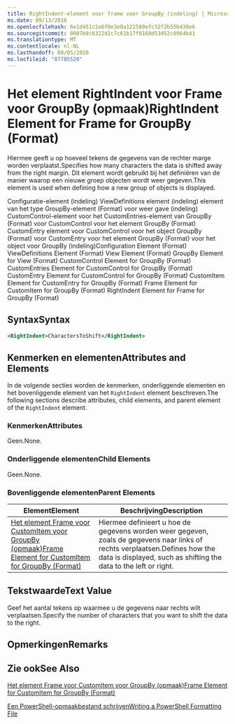 ```yaml
---
title: RightIndent-element voor frame voor GroupBy (indeling) | Microsoft Docs
ms.date: 09/13/2016
ms.openlocfilehash: 6e1d451c2a6f0e3e0a122589efc32f2b55b430e6
ms.sourcegitcommit: 0907b8c6322d2c7c61b17f8168d53452c8964b41
ms.translationtype: MT
ms.contentlocale: nl-NL
ms.lasthandoff: 08/05/2020
ms.locfileid: "87785520"
---
```

# <a name="rightindent-element-for-frame-for-groupby-format"></a><span data-ttu-id="9dd2d-102">Het element RightIndent voor Frame voor GroupBy (opmaak)</span><span class="sxs-lookup"><span data-stu-id="9dd2d-102">RightIndent Element for Frame for GroupBy (Format)</span></span>

<span data-ttu-id="9dd2d-103">Hiermee geeft u op hoeveel tekens de gegevens van de rechter marge worden verplaatst.</span><span class="sxs-lookup"><span data-stu-id="9dd2d-103">Specifies how many characters the data is shifted away from the right margin.</span></span> <span data-ttu-id="9dd2d-104">Dit element wordt gebruikt bij het definiëren van de manier waarop een nieuwe groep objecten wordt weer gegeven.</span><span class="sxs-lookup"><span data-stu-id="9dd2d-104">This element is used when defining how a new group of objects is displayed.</span></span>

<span data-ttu-id="9dd2d-105">Configuratie-element (indeling) ViewDefinitions element (indeling) element van het type GroupBy-element (Format) voor weer gave (indeling) CustomControl-element voor het CustomEntries-element van GroupBy (Format) voor CustomControl voor het element GroupBy (Format) CustomEntry element voor CustomControl voor het object GroupBy (Format) voor CustomEntry voor het element GroupBy (Format) voor het object voor GroupBy (indeling)</span><span class="sxs-lookup"><span data-stu-id="9dd2d-105">Configuration Element (Format) ViewDefinitions Element (Format) View Element (Format) GroupBy Element for View (Format) CustomControl Element for GroupBy (Format) CustomEntries Element for CustomControl for GroupBy (Format) CustomEntry Element for CustomControl for GroupBy (Format) CustomItem Element for CustomEntry for GroupBy (Format) Frame Element for CustomItem for GroupBy (Format) RightIndent Element for Frame for GroupBy (Format)</span></span>

## <a name="syntax"></a><span data-ttu-id="9dd2d-106">Syntax</span><span class="sxs-lookup"><span data-stu-id="9dd2d-106">Syntax</span></span>

```xml
<RightIndent>CharactersToShift</RightIndent>
```

## <a name="attributes-and-elements"></a><span data-ttu-id="9dd2d-107">Kenmerken en elementen</span><span class="sxs-lookup"><span data-stu-id="9dd2d-107">Attributes and Elements</span></span>

<span data-ttu-id="9dd2d-108">In de volgende secties worden de kenmerken, onderliggende elementen en het bovenliggende element van het `RightIndent` element beschreven.</span><span class="sxs-lookup"><span data-stu-id="9dd2d-108">The following sections describe attributes, child elements, and parent element of the `RightIndent` element.</span></span>

### <a name="attributes"></a><span data-ttu-id="9dd2d-109">Kenmerken</span><span class="sxs-lookup"><span data-stu-id="9dd2d-109">Attributes</span></span>

<span data-ttu-id="9dd2d-110">Geen.</span><span class="sxs-lookup"><span data-stu-id="9dd2d-110">None.</span></span>

### <a name="child-elements"></a><span data-ttu-id="9dd2d-111">Onderliggende elementen</span><span class="sxs-lookup"><span data-stu-id="9dd2d-111">Child Elements</span></span>

<span data-ttu-id="9dd2d-112">Geen.</span><span class="sxs-lookup"><span data-stu-id="9dd2d-112">None.</span></span>

### <a name="parent-elements"></a><span data-ttu-id="9dd2d-113">Bovenliggende elementen</span><span class="sxs-lookup"><span data-stu-id="9dd2d-113">Parent Elements</span></span>

|<span data-ttu-id="9dd2d-114">Element</span><span class="sxs-lookup"><span data-stu-id="9dd2d-114">Element</span></span>|<span data-ttu-id="9dd2d-115">Beschrijving</span><span class="sxs-lookup"><span data-stu-id="9dd2d-115">Description</span></span>|
|-------------|-----------------|
|[<span data-ttu-id="9dd2d-116">Het element Frame voor CustomItem voor GroupBy (opmaak)</span><span class="sxs-lookup"><span data-stu-id="9dd2d-116">Frame Element for CustomItem for GroupBy (Format)</span></span>](./frame-element-for-customitem-for-groupby-format.md)|<span data-ttu-id="9dd2d-117">Hiermee definieert u hoe de gegevens worden weer gegeven, zoals de gegevens naar links of rechts verplaatsen.</span><span class="sxs-lookup"><span data-stu-id="9dd2d-117">Defines how the data is displayed, such as shifting the data to the left or right.</span></span>|

## <a name="text-value"></a><span data-ttu-id="9dd2d-118">Tekstwaarde</span><span class="sxs-lookup"><span data-stu-id="9dd2d-118">Text Value</span></span>

<span data-ttu-id="9dd2d-119">Geef het aantal tekens op waarmee u de gegevens naar rechts wilt verplaatsen.</span><span class="sxs-lookup"><span data-stu-id="9dd2d-119">Specify the number of characters that you want to shift the data to the right.</span></span>

## <a name="remarks"></a><span data-ttu-id="9dd2d-120">Opmerkingen</span><span class="sxs-lookup"><span data-stu-id="9dd2d-120">Remarks</span></span>

## <a name="see-also"></a><span data-ttu-id="9dd2d-121">Zie ook</span><span class="sxs-lookup"><span data-stu-id="9dd2d-121">See Also</span></span>

[<span data-ttu-id="9dd2d-122">Het element Frame voor CustomItem voor GroupBy (opmaak)</span><span class="sxs-lookup"><span data-stu-id="9dd2d-122">Frame Element for CustomItem for GroupBy (Format)</span></span>](./frame-element-for-customitem-for-groupby-format.md)

[<span data-ttu-id="9dd2d-123">Een PowerShell-opmaakbestand schrijven</span><span class="sxs-lookup"><span data-stu-id="9dd2d-123">Writing a PowerShell Formatting File</span></span>](./writing-a-powershell-formatting-file.md)
